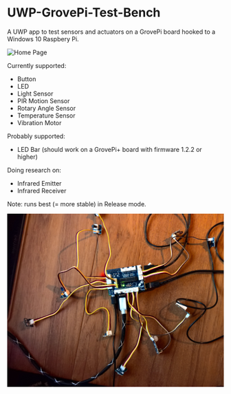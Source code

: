 # UWP-GrovePi-Test-Bench
A UWP app to test sensors and actuators on a GrovePi board hooked to a Windows 10 Raspbery Pi.

 ![Home Page](Screenshots/Home.jpg?raw=true "Home Page")

Currently supported:
* Button
* LED
* Light Sensor
* PIR Motion Sensor
* Rotary Angle Sensor
* Temperature Sensor
* Vibration Motor

Probably supported:
* LED Bar (should work on a GrovePi+ board with firmware 1.2.2 or higher)

Doing research on:
* Infrared Emitter
* Infrared Receiver

Note: runs best (= more stable) in Release mode.

 ![Board Setup](Screenshots/Board.jpg?raw=true "Board Setup")
